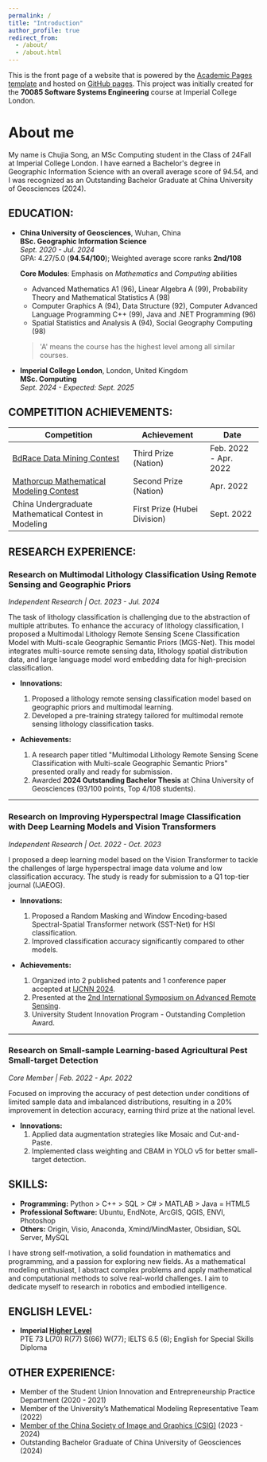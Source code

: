 ```yaml
---
permalink: /
title: "Introduction"
author_profile: true
redirect_from: 
  - /about/
  - /about.html
---
```


This is the front page of a website that is powered by the [Academic Pages template](https://github.com/academicpages/academicpages.github.io) and hosted on [GitHub pages](https://pages.github.com). This project was initially created for the **70085 Software Systems Engineering** course at Imperial College London.

About me
======
My name is Chujia Song, an MSc Computing student in the Class of 24Fall at Imperial College London. I have earned a Bachelor's degree in Geographic Information Science with an overall average score of 94.54, and I was recognized as an Outstanding Bachelor Graduate at China University of Geosciences (2024).

## EDUCATION:

- **China University of Geosciences**, Wuhan, China  
  **BSc. Geographic Information Science**  
  *Sept. 2020 - Jul. 2024*  
  GPA: 4.27/5.0 (**94.54/100**); Weighted average score ranks **2nd/108**  

  **Core Modules**: Emphasis on *Mathematics* and *Computing* abilities  
  - Advanced Mathematics A1 (96), Linear Algebra A (99), Probability Theory and Mathematical Statistics A (98)
  - Computer Graphics A (94), Data Structure (92), Computer Advanced Language Programming C++ (99), Java and .NET Programming (96)
  - Spatial Statistics and Analysis A (94), Social Geography Computing (98)

  > 'A' means the course has the highest level among all similar courses.

- **Imperial College London**, London, United Kingdom  
  **MSc. Computing**  
  *Sept. 2024 - Expected: Sept. 2025*  

## COMPETITION ACHIEVEMENTS:

| **Competition**                                                                                          | **Achievement**                  | **Date**                 |
|----------------------------------------------------------------------------------------------------------|----------------------------------|--------------------------|
| [BdRace Data Mining Contest](https://www.tipdm.org:10010/#/competition/1481159137780998144/introduce)     | Third Prize (Nation)             | Feb. 2022 - Apr. 2022     |
| [Mathorcup Mathematical Modeling Contest](https://www.saikr.com/vse/mathorcup/2022#notice)                | Second Prize (Nation)            | Apr. 2022                |
| China Undergraduate Mathematical Contest in Modeling                                                     | First Prize (Hubei Division)     | Sept. 2022               |

## RESEARCH EXPERIENCE:

### **Research on Multimodal Lithology Classification Using Remote Sensing and Geographic Priors**  
*Independent Research | Oct. 2023 - Jul. 2024*

The task of lithology classification is challenging due to the abstraction of multiple attributes. To enhance the accuracy of lithology classification, I proposed a Multimodal Lithology Remote Sensing Scene Classification Model with Multi-scale Geographic Semantic Priors (MGS-Net). This model integrates multi-source remote sensing data, lithology spatial distribution data, and large language model word embedding data for high-precision classification.

- **Innovations:**
  1. Proposed a lithology remote sensing classification model based on geographic priors and multimodal learning.
  2. Developed a pre-training strategy tailored for multimodal remote sensing lithology classification tasks.
  
- **Achievements:**
  1. A research paper titled "Multimodal Lithology Remote Sensing Scene Classification with Multi-scale Geographic Semantic Priors" presented orally and ready for submission.
  2. Awarded **2024 Outstanding Bachelor Thesis** at China University of Geosciences (93/100 points, Top 4/108 students).

---

### **Research on Improving Hyperspectral Image Classification with Deep Learning Models and Vision Transformers**  
*Independent Research | Oct. 2022 - Oct. 2023*

I proposed a deep learning model based on the Vision Transformer to tackle the challenges of large hyperspectral image data volume and low classification accuracy. The study is ready for submission to a Q1 top-tier journal (IJAEOG).

- **Innovations:**
  1. Proposed a Random Masking and Window Encoding-based Spectral-Spatial Transformer network (SST-Net) for HSI classification.
  2. Improved classification accuracy significantly compared to other models.
  
- **Achievements:**
  1. Organized into 2 published patents and 1 conference paper accepted at [IJCNN 2024](https://arxiv.org/abs/2404.00964).
  2. Presented at the [2nd International Symposium on Advanced Remote Sensing](https://rsw2023.aconf.org/programme.html).
  3. University Student Innovation Program - Outstanding Completion Award.

---

### **Research on Small-sample Learning-based Agricultural Pest Small-target Detection**  
*Core Member | Feb. 2022 - Apr. 2022*

Focused on improving the accuracy of pest detection under conditions of limited sample data and imbalanced distributions, resulting in a 20% improvement in detection accuracy, earning third prize at the national level.

- **Innovations:**
  1. Applied data augmentation strategies like Mosaic and Cut-and-Paste.
  2. Implemented class weighting and CBAM in YOLO v5 for better small-target detection.

## SKILLS:

- **Programming:** Python > C++ > SQL > C# > MATLAB > Java = HTML5
- **Professional Software:** Ubuntu, EndNote, ArcGIS, QGIS, ENVI, Photoshop
- **Others:** Origin, Visio, Anaconda, Xmind/MindMaster, Obsidian, SQL Server, MySQL  

I have strong self-motivation, a solid foundation in mathematics and programming, and a passion for exploring new fields. As a mathematical modeling enthusiast, I abstract complex problems and apply mathematical and computational methods to solve real-world challenges. I aim to dedicate myself to research in robotics and embodied intelligence.

## ENGLISH LEVEL:

- **Imperial [Higher Level](https://www.imperial.ac.uk/study/apply/english-language/)**  
  PTE 73 L(70) R(77) S(66) W(77); IELTS 6.5 (6); English for Special Skills Diploma

## OTHER EXPERIENCE:

- Member of the Student Union Innovation and Entrepreneurship Practice Department (2020 - 2021)
- Member of the University’s Mathematical Modeling Representative Team (2022)
- [Member of the China Society of Image and Graphics (CSIG)](http://membership.csig.org.cn/) (2023 - 2024)
- Outstanding Bachelor Graduate of China University of Geosciences (2024)
